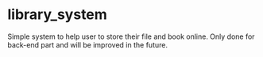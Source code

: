 # library_system
Simple system to help user to store their file and book online. Only done for back-end part and will be improved in the future.
